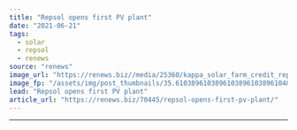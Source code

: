 ```yaml
---
title: "Repsol opens first PV plant"
date: "2021-06-21"
tags: 
  - solar
  - repsol
  - renews
source: "renews"
image_url: "https://renews.biz//media/25360/kappa_solar_farm_credit_repsol.jpeg?mode=crop&width=770&heightratio=0.6103896103896103896103896104&slimmage=true"
image_fp: "/assets/img/post_thumbnails/35.6103896103896103896103896104&slimmage=true"
lead: "Repsol opens first PV plant"
article_url: "https://renews.biz/70445/repsol-opens-first-pv-plant/"
---
```


---
